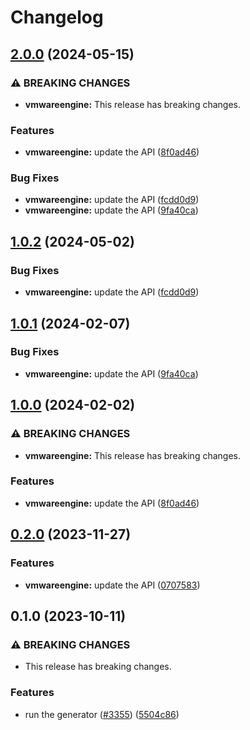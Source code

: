 # Changelog

## [2.0.0](https://github.com/a2425rdl/google-api-nodejs-client/compare/vmwareengine-v1.0.2...vmwareengine-v2.0.0) (2024-05-15)


### ⚠ BREAKING CHANGES

* **vmwareengine:** This release has breaking changes.

### Features

* **vmwareengine:** update the API ([8f0ad46](https://github.com/a2425rdl/google-api-nodejs-client/commit/8f0ad460fc53a7df8e234d6cd7ab500caefdd6a7))


### Bug Fixes

* **vmwareengine:** update the API ([fcdd0d9](https://github.com/a2425rdl/google-api-nodejs-client/commit/fcdd0d9cc42e7e7b34ec2b431f94043cde95b8e3))
* **vmwareengine:** update the API ([9fa40ca](https://github.com/a2425rdl/google-api-nodejs-client/commit/9fa40cac4551f752fc49ef4ba19f0b64dba4da3b))

## [1.0.2](https://github.com/googleapis/google-api-nodejs-client/compare/vmwareengine-v1.0.1...vmwareengine-v1.0.2) (2024-05-02)


### Bug Fixes

* **vmwareengine:** update the API ([fcdd0d9](https://github.com/googleapis/google-api-nodejs-client/commit/fcdd0d9cc42e7e7b34ec2b431f94043cde95b8e3))

## [1.0.1](https://github.com/googleapis/google-api-nodejs-client/compare/vmwareengine-v1.0.0...vmwareengine-v1.0.1) (2024-02-07)


### Bug Fixes

* **vmwareengine:** update the API ([9fa40ca](https://github.com/googleapis/google-api-nodejs-client/commit/9fa40cac4551f752fc49ef4ba19f0b64dba4da3b))

## [1.0.0](https://github.com/googleapis/google-api-nodejs-client/compare/vmwareengine-v0.2.0...vmwareengine-v1.0.0) (2024-02-02)


### ⚠ BREAKING CHANGES

* **vmwareengine:** This release has breaking changes.

### Features

* **vmwareengine:** update the API ([8f0ad46](https://github.com/googleapis/google-api-nodejs-client/commit/8f0ad460fc53a7df8e234d6cd7ab500caefdd6a7))

## [0.2.0](https://github.com/googleapis/google-api-nodejs-client/compare/vmwareengine-v0.1.0...vmwareengine-v0.2.0) (2023-11-27)


### Features

* **vmwareengine:** update the API ([0707583](https://github.com/googleapis/google-api-nodejs-client/commit/0707583c10446389686cf6f839b5a74ccc622407))

## 0.1.0 (2023-10-11)


### ⚠ BREAKING CHANGES

* This release has breaking changes.

### Features

* run the generator ([#3355](https://github.com/googleapis/google-api-nodejs-client/issues/3355)) ([5504c86](https://github.com/googleapis/google-api-nodejs-client/commit/5504c86fd61740886047320e2ed70f02a164acd7))
